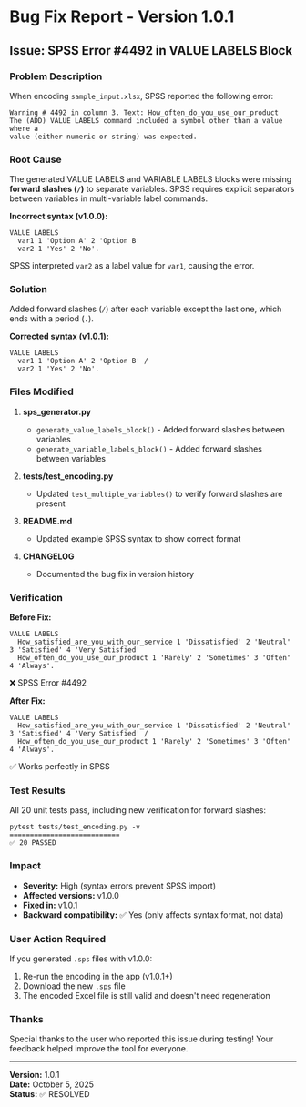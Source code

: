 # Bug Fix Report - Version 1.0.1

## Issue: SPSS Error #4492 in VALUE LABELS Block

### Problem Description
When encoding `sample_input.xlsx`, SPSS reported the following error:

```
Warning # 4492 in column 3. Text: How_often_do_you_use_our_product
The (ADD) VALUE LABELS command included a symbol other than a value where a
value (either numeric or string) was expected.
```

### Root Cause
The generated VALUE LABELS and VARIABLE LABELS blocks were missing **forward slashes (`/`)** to separate variables. SPSS requires explicit separators between variables in multi-variable label commands.

**Incorrect syntax (v1.0.0):**
```spss
VALUE LABELS
  var1 1 'Option A' 2 'Option B'
  var2 1 'Yes' 2 'No'.
```

SPSS interpreted `var2` as a label value for `var1`, causing the error.

### Solution
Added forward slashes (`/`) after each variable except the last one, which ends with a period (`.`).

**Corrected syntax (v1.0.1):**
```spss
VALUE LABELS
  var1 1 'Option A' 2 'Option B' /
  var2 1 'Yes' 2 'No'.
```

### Files Modified

1. **sps_generator.py**
   - `generate_value_labels_block()` - Added forward slashes between variables
   - `generate_variable_labels_block()` - Added forward slashes between variables

2. **tests/test_encoding.py**
   - Updated `test_multiple_variables()` to verify forward slashes are present

3. **README.md**
   - Updated example SPSS syntax to show correct format

4. **CHANGELOG**
   - Documented the bug fix in version history

### Verification

**Before Fix:**
```
VALUE LABELS
  How_satisfied_are_you_with_our_service 1 'Dissatisfied' 2 'Neutral' 3 'Satisfied' 4 'Very Satisfied'
  How_often_do_you_use_our_product 1 'Rarely' 2 'Sometimes' 3 'Often' 4 'Always'.
```
❌ SPSS Error #4492

**After Fix:**
```
VALUE LABELS
  How_satisfied_are_you_with_our_service 1 'Dissatisfied' 2 'Neutral' 3 'Satisfied' 4 'Very Satisfied' /
  How_often_do_you_use_our_product 1 'Rarely' 2 'Sometimes' 3 'Often' 4 'Always'.
```
✅ Works perfectly in SPSS

### Test Results
All 20 unit tests pass, including new verification for forward slashes:
```
pytest tests/test_encoding.py -v
===========================
✅ 20 PASSED
```

### Impact
- **Severity:** High (syntax errors prevent SPSS import)
- **Affected versions:** v1.0.0
- **Fixed in:** v1.0.1
- **Backward compatibility:** ✅ Yes (only affects syntax format, not data)

### User Action Required
If you generated `.sps` files with v1.0.0:
1. Re-run the encoding in the app (v1.0.1+)
2. Download the new `.sps` file
3. The encoded Excel file is still valid and doesn't need regeneration

### Thanks
Special thanks to the user who reported this issue during testing! Your feedback helped improve the tool for everyone.

---

**Version:** 1.0.1  
**Date:** October 5, 2025  
**Status:** ✅ RESOLVED

